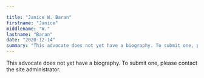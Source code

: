 ```yaml
---

title: "Janice W. Baran"
firstname: "Janice"
middlename: "W."
lastname: "Baran"
date: "2020-12-14"
summary: "This advocate does not yet have a biography. To submit one, please contact the site administrator."
---
```

This advocate does not yet have a biography. To submit one, please contact the site administrator.

